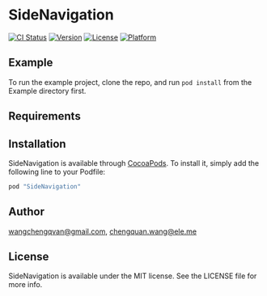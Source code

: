 # SideNavigation

[![CI Status](http://img.shields.io/travis/cnkcq/SideNavigation.svg?style=flat)](https://travis-ci.org/wangchengqvan@gmail.com/SideNavigation)
[![Version](https://img.shields.io/cocoapods/v/SideNavigation.svg?style=flat)](http://cocoapods.org/pods/SideNavigation)
[![License](https://img.shields.io/cocoapods/l/SideNavigation.svg?style=flat)](http://cocoapods.org/pods/SideNavigation)
[![Platform](https://img.shields.io/cocoapods/p/SideNavigation.svg?style=flat)](http://cocoapods.org/pods/SideNavigation)

## Example

To run the example project, clone the repo, and run `pod install` from the Example directory first.

## Requirements

## Installation

SideNavigation is available through [CocoaPods](http://cocoapods.org). To install
it, simply add the following line to your Podfile:

```ruby
pod "SideNavigation"
```

## Author

wangchengqvan@gmail.com, chengquan.wang@ele.me

## License

SideNavigation is available under the MIT license. See the LICENSE file for more info.
